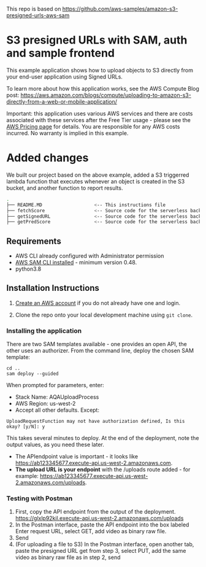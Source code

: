 This repo is based on https://github.com/aws-samples/amazon-s3-presigned-urls-aws-sam

# S3 presigned URLs with SAM, auth and sample frontend

This example application shows how to upload objects to S3 directly from your end-user application using Signed URLs.

To learn more about how this application works, see the AWS Compute Blog post: https://aws.amazon.com/blogs/compute/uploading-to-amazon-s3-directly-from-a-web-or-mobile-application/

Important: this application uses various AWS services and there are costs associated with these services after the Free Tier usage - please see the [AWS Pricing page](https://aws.amazon.com/pricing/) for details. You are responsible for any AWS costs incurred. No warranty is implied in this example.

# Added changes

We built our project based on the above example, added a S3 triggerred lambda function that executes whenever an object is created in the S3 bucket, and another function to report results.

```bash
.
├── README.MD                   <-- This instructions file
├── fetchScore                  <-- Source code for the serverless backend to fetch an item from DynamoDB table which stores the scores for uploaded videos
├── getSignedURL                <-- Source code for the serverless backend to get a presigned URL for upload
├── getPredScore                <-- Source code for the serverless backend to download object from S3 and process
```

## Requirements

* AWS CLI already configured with Administrator permission
* [AWS SAM CLI installed](https://docs.aws.amazon.com/serverless-application-model/latest/developerguide/serverless-sam-cli-install.html) - minimum version 0.48.
* python3.8

## Installation Instructions

1. [Create an AWS account](https://portal.aws.amazon.com/gp/aws/developer/registration/index.html) if you do not already have one and login.

2. Clone the repo onto your local development machine using `git clone`.

### Installing the application

There are two SAM templates available - one provides an open API, the other uses an authorizer. From the command line, deploy the chosen SAM template:

```
cd .. 
sam deploy --guided
```

When prompted for parameters, enter:
- Stack Name: AQAUploadProcess
- AWS Region: us-west-2
- Accept all other defaults. Except:
```
UploadRequestFunction may not have authorization defined, Is this okay? [y/N]: y
```

This takes several minutes to deploy. At the end of the deployment, note the output values, as you need these later.

- The APIendpoint value is important - it looks like https://ab123345677.execute-api.us-west-2.amazonaws.com.
- **The upload URL is your endpoint** with the /uploads route added - for example: https://ab123345677.execute-api.us-west-2.amazonaws.com/uploads.

### Testing with Postman

1. First, copy the API endpoint from the output of the deployment.
   https://glxlp92kil.execute-api.us-west-2.amazonaws.com/uploads
2. In the Postman interface, paste the API endpoint into the box labeled Enter request URL, select GET, add video as binary raw file.
3. Send
4. (For uploading a file to S3) In the Postman interface, open another tab, paste the presigned URL get from step 3, select PUT, add the same video as binary raw file as in step 2, send
